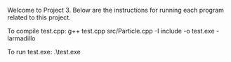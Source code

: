 Welcome to Project 3. Below are the instructions for running each program related to this project.

To compile test.cpp:  g++ test.cpp src/Particle.cpp -I include -o test.exe -larmadillo

To run test.exe: .\test.exe